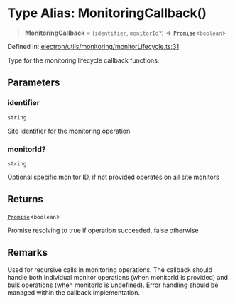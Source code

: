 # Type Alias: MonitoringCallback()

> **MonitoringCallback** = (`identifier`, `monitorId?`) => [`Promise`](https://developer.mozilla.org/docs/Web/JavaScript/Reference/Global_Objects/Promise)\<`boolean`\>

Defined in: [electron/utils/monitoring/monitorLifecycle.ts:31](https://github.com/Nick2bad4u/Uptime-Watcher/blob/8a1973382d5fe14c52996ecda381894eb7ecd4a6/electron/utils/monitoring/monitorLifecycle.ts#L31)

Type for the monitoring lifecycle callback functions.

## Parameters

### identifier

`string`

Site identifier for the monitoring operation

### monitorId?

`string`

Optional specific monitor ID, if not provided operates on all site monitors

## Returns

[`Promise`](https://developer.mozilla.org/docs/Web/JavaScript/Reference/Global_Objects/Promise)\<`boolean`\>

Promise resolving to true if operation succeeded, false otherwise

## Remarks

Used for recursive calls in monitoring operations. The callback should handle
both individual monitor operations (when monitorId is provided) and bulk
operations (when monitorId is undefined). Error handling should be managed
within the callback implementation.
